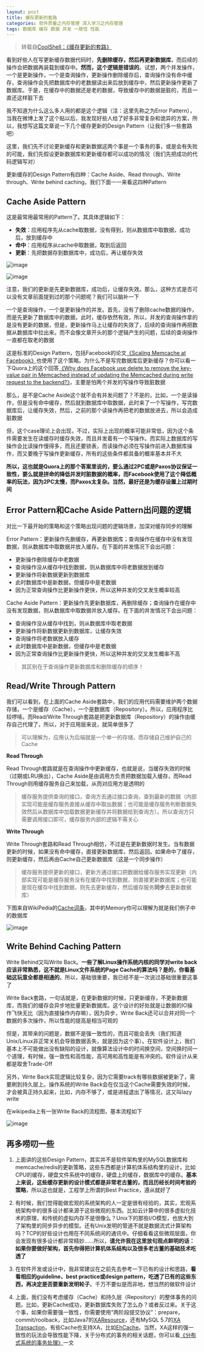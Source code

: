 ```yaml
---
layout: post
title: 缓存更新的套路
categories: 软件质量之内存管理 深入学习之内存管理
tags: 数据库 缓存 数据 并发 一致性 性能
---
```


>转载自[CoolShell：《缓存更新的套路》](http://coolshell.cn/articles/17416.html)

看到好些人在写更新缓存数据代码时，**先删除缓存，然后再更新数据库**，而后续的操作会把数据再装载到缓存中。**然而，这个逻辑是错误的**。试想，两个并发操作，一个是更新操作，一个是查询操作，更新操作删除缓存后，查询操作没有命中缓存，查询操作会先把数据库中的老数据读出来后放到缓存中，然后更新操作更新了数据库。于是，在缓存中的数据还是老的数据，导致缓存中的数据是脏的，而且一直还这样脏下去

我不知道为什么这么多人用的都是这个逻辑（注：这里先称之为Error Pattern），当我在微博上发了这个贴以后，我发现好些人给了好多非常复杂和诡异的方案，所以，我想写这篇文章说一下几个缓存更新的Design Pattern（让我们多一些套路吧）

这里，我们先不讨论更新缓存和更新数据这两个事是一个事务的事，或是会有失败的可能，我们先假设更新数据库和更新缓存都可以成功的情况（我们先把成功的代码逻辑写对）

更新缓存的Design Pattern有四种：Cache Aside、Read through、Write through、Write behind caching，我们下面一一来看这四种Pattern

## Cache Aside Pattern

这是最常用最常用的Pattern了。其具体逻辑如下：

* **失效**：应用程序先从cache取数据，没有得到，则从数据库中取数据，成功后，放到缓存中
* **命中**：应用程序从cache中取数据，取到后返回
* **更新**：先把数据存到数据库中，成功后，再让缓存失效

![image](../media/image/2017-05-24/01.png)

![image](../media/image/2017-05-24/02.png)

注意，我们的更新是先更新数据库，成功后，让缓存失效。那么，这种方式是否可以没有文章前面提到过的那个问题呢？我们可以脑补一下

一个是查询操作，一个是更新操作的并发。首先，没有了删除cache数据的操作，而是先更新了数据库中的数据，此时，缓存依然有效，所以，并发的查询操作拿的是没有更新的数据，但是，更新操作马上让缓存的失效了，后续的查询操作再把数据从数据库中拉出来。而不会像文章开头的那个逻辑产生的问题，后续的查询操作一直都在取老的数据

这是标准的Design Pattern，包括Facebook的论文[《Scaling Memcache at Facebook》](https://www.usenix.org/system/files/conference/nsdi13/nsdi13-final170_update.pdf)也使用了这个策略。为什么不是写完数据库后更新缓存？你可以看一下Quora上的这个回答[《Why does Facebook use delete to remove the key-value pair in Memcached instead of updating the Memcached during write request to the backend?》](https://www.quora.com/Why-does-Facebook-use-delete-to-remove-the-key-value-pair-in-Memcached-instead-of-updating-the-Memcached-during-write-request-to-the-backend)，主要是怕两个并发的写操作导致脏数据

那么，是不是Cache Aside这个就不会有并发问题了？不是的，比如，一个是读操作，但是没有命中缓存，然后就到数据库中取数据，此时来了一个写操作，写完数据库后，让缓存失效，然后，之前的那个读操作再把老的数据放进去，所以会造成脏数据

但，这个case理论上会出现，不过，实际上出现的概率可能非常低，因为这个条件需要发生在读缓存时缓存失效，而且并发着有一个写操作。而实际上数据库的写操作会比读操作慢得多，而且还要锁表，而读操作必须在写操作前进入数据库操作，而又要晚于写操作更新缓存，所有的这些条件都具备的概率基本并不大

**所以，这也就是Quora上的那个答案里说的，要么通过2PC或是Paxos协议保证一致性，要么就是拼命的降低并发时脏数据的概率，而Facebook使用了这个降低概率的玩法，因为2PC太慢，而Paxos太复杂。当然，最好还是为缓存设置上过期时间**

## Error Pattern和Cache Aside Pattern出问题的逻辑

对比一下最开始的策略和这个策略出现问题的逻辑场景，加深对缓存同步的理解

Error Pattern：更新操作先删缓存，再更新数据库；查询操作在缓存中没有发现数据，则从数据库中取数据并放入缓存。在下面的并发情况下会出问题：

* 更新操作删除缓存中老数据
* 查询操作没从缓存中找到数据，则从数据库中将老数据放到缓存
* 更新操作将新数据更新到数据库
* 此时数据库中是新数据，但缓存中是老数据
* 因为正常查询操作比更新操作更快，所以这种并发的交叉发生概率较高

Cache Aside Pattern：更新操作先更新数据库，再删除缓存；查询操作在缓存中没有发现数据，则从数据库中取数据并放入缓存。在下面的并发情况下会出问题：

* 查询操作没从缓存中找到，则从数据库中取老数据
* 更新操作将新数据更新到数据库，让缓存失效
* 查询操作将老数据放入缓存
* 此时数据库中是新数据，但缓存中是老数据
* 因为正常查询操作比更新操作更快，所以这种并发的交叉发生概率不高

>其区别在于查询操作更新数据库和删除缓存的顺序！

## Read/Write Through Pattern

我们可以看到，在上面的Cache Aside套路中，我们的应用代码需要维护两个数据存储，一个是缓存（Cache），一个是数据库（Repository）。所以，应用程序比较啰嗦。而Read/Write Through套路是把更新数据库（Repository）的操作由缓存自己代理了，所以，对于应用层来说，就简单很多了

>可以理解为，应用认为后端就是一个单一的存储，而存储自己维护自己的Cache

**Read Through**

Read Through套路就是在查询操作中更新缓存，也就是说，当缓存失效的时候（过期或LRU换出），Cache Aside是由调用方负责把数据加载入缓存，而Read Through则用缓存服务自己来加载，从而对应用方是透明的

>缓存服务提供查询的接口，查询方去通过接口查询，查到最新的数据（内部实现可能是缓存服务直接从缓存中取出数据；也可能是缓存服务判断数据失效然后从数据库中加载数据更新缓存并将数据给到查询方）。所以查询方只需要调用接口即可，缓存服务内部的逻辑不需关心

**Write Through**

Write Through套路和Read Through相仿，不过是在更新数据时发生。当有数据更新的时候，如果没有命中缓存，直接更新数据库，然后返回。如果命中了缓存，则更新缓存，然后再由Cache自己更新数据库（这是一个同步操作）

>缓存服务提供更新的接口，更新方通过接口把数据给缓存服务实现更新（内部实现可能是缓存服务没有在缓存中找到数据，则直接更新数据库；也可能是现在缓存中找到数据，则先去更新缓存，然后缓存服务**同步**去更新数据库）

下图来自WikiPedia的[Cache词条](https://en.wikipedia.org/wiki/Cache_(computing))，其中的Memory你可以理解为就是我们例子中的数据库

![image](../media/image/2017-05-24/03.png)

## Write Behind Caching Pattern

Write Behind又叫Write Back。**一些了解Linux操作系统内核的同学对write back应该非常熟悉，这不就是Linux文件系统的Page Cache的算法吗？是的，你看基础这玩意全都是相通的**。所以，基础很重要，我已经不是一次说过基础很重要这事了

Write Back套路，一句话就是，在更新数据的时候，只更新缓存，不更新数据库，而我们的缓存会异步地批量更新数据库。这个设计的好处就是让数据的IO操作飞快无比（因为直接操作内存嘛），因为异步，Write Back还可以合并对同一个数据的多次操作，所以性能的提高是相当可观的

但是，其带来的问题是，数据不是强一致性的，而且可能会丢失（我们知道Unix/Linux非正常关机会导致数据丢失，就是因为这个事）。在软件设计上，我们基本上不可能做出没有缺陷的设计，就像算法设计中的时间换空间，空间换时间一个道理，有时候，强一致性和高性能，高可用和高性能是有冲突的。软件设计从来都是取舍Trade-Off

另外，Write Back实现逻辑比较复杂，因为它需要track有哪些数据被更新了，需要刷到持久层上。操作系统的Write Back会在仅当这个Cache需要失效的时候，才会被真正持久起来，比如，内存不够了，或是进程退出了等情况，这又叫lazy write

在wikipedia上有一张Write Back的流程图，基本流程如下

![image](../media/image/2017-05-24/04.png)

## 再多唠叨一些

1) 上面讲的这些Design Pattern，其实并不是软件架构里的MySQL数据库和memcache/redis的更新策略，这些东西都是计算机体系结构里的设计，比如CPU的缓存，硬盘文件系统中的缓存，硬盘上的缓存，数据库中的缓存。**基本上来说，这些缓存更新的设计模式都是非常老古董的，而且历经长时间考验的策略**，所以这也就是，工程学上所谓的Best Practice，遵从就好了

2) 有时候，我们觉得能做宏观的系统架构的人一定是很有经验的，其实，宏观系统架构中的很多设计都来源于这些微观的东西。比如云计算中的很多虚拟化技术的原理，和传统的虚拟内存不是很像么？Unix下的那些I/O模型，也放大到了架构里的同步异步的模型。还有Unix发明的管道不就是数据流式计算架构吗？TCP的好些设计也用在不同系统间的通讯中。仔细看看这些微观层面，你会发现有很多设计都非常精妙……所以，**请允许我在这里放句观点鲜明的话：如果你要做好架构，首先你得把计算机体系结构以及很多老古董的基础技术吃透了**

3) 在软件开发或设计中，我非常建议在之前先去参考一下已有的设计和思路，**看看相应的guideline、best practice或design pattern，吃透了已有的这些东西，再决定是否要重新发明轮子**。千万不要似是而非地，想当然的做软件设计

4) 上面，我们没有考虑缓存（Cache）和持久层（Repository）的整体事务的问题。比如，更新Cache成功，更新数据库失败了怎么办？或者反过来。关于这个事，如果你需要强一致性，你需要使用“两阶段提交协议”：prepare，commit/roolback，比如Java7的[XAResource](http://docs.oracle.com/javaee/7/api/javax/transaction/xa/XAResource.html)，还有MySQL 5.7的[XA Transaction](http://dev.mysql.com/doc/refman/5.7/en/xa.html)，有些Cache也支持XA，比如[EhCache](http://www.ehcache.org/documentation/3.0/xa.html)。当然，XA这样的强一致性的玩法会导致性能下降，关于分布式的事务的相关话题，你可以看[《分布式系统的事务处理》](http://coolshell.cn/articles/10910.html)一文
